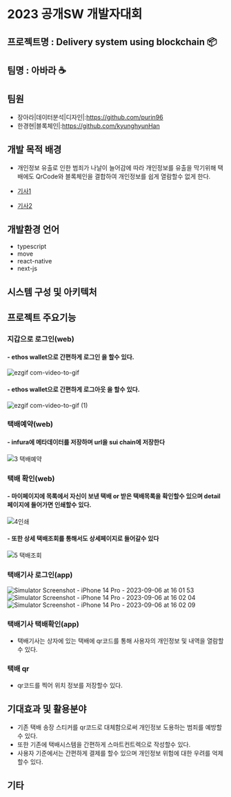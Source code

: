 # 2023 공개SW 개발자대회

## 프로젝트명 : Delivery system using blockchain 📦

## 팀명 : 아바라 ☕

## 팀원

- 장아라|데이터분석|디자인|:https://github.com/purin96
- 한경현|블록체인|:https://github.com/kyunghyunHan

## 개발 목적 배경

- 개인정보 유출로 인한 범죄가 나날이 늘어감에 따라 개인정보를 유출을 막기위해 택배에도 QrCode와 블록체인을 결합하여 개인정보를 쉽게 열람할수 없게 한다.

- [기사1](https://www.asiatoday.co.kr/view.php?key=20210413010007288)
- [기사2](http://www.bizwnews.com/news/articleView.html?idxno=27545)

## 개발환경 언어

- typescript
- move
- react-native
- next-js

## 시스템 구성 및 아키텍처

## 프로젝트 주요기능

### 지갑으로 로그인(web)

#### - ethos wallet으로 간편하게 로그인 을 할수 있다.

![ezgif com-video-to-gif](https://github.com/teamAbara/parcel_dapp/assets/88940298/c0aa29c7-39e7-4127-ac2d-4791705dc934)

#### - ethos wallet으로 간편하게 로그아웃 을 할수 있다.

![ezgif com-video-to-gif (1)](https://github.com/teamAbara/parcel_dapp/assets/88940298/87456da6-0505-427f-a18e-5f70edce61b2)

### 택배예약(web)

#### - infura에 메타데이터를 저장하며 url을 sui chain에 저장한다

![3 택배예약](https://github.com/teamAbara/parcel_dapp/assets/88940298/b3918652-f7d7-4ff3-ad26-28341104d7d7)

### 택배 확인(web)

#### - 마이페이지에 목록에서 자신이 보낸 택배 or 받은 택배목록을 확인할수 있으며 detail페이지에 들어가면 인쇄할수 있다.

![4인쇄](https://github.com/teamAbara/parcel_dapp/assets/88940298/77eb5b25-4287-42e9-b8c8-5634834d9772)

#### - 또한 상세 택배조회를 통해서도 상세페이지로 들어갈수 있다

![5 택배조회](https://github.com/teamAbara/parcel_dapp/assets/88940298/e65d620e-aab0-447f-8afa-d9b26a12cafd)
### 택배기사 로그인(app)
![Simulator Screenshot - iPhone 14 Pro - 2023-09-06 at 16 01 53](https://github.com/teamAbara/parcel_dapp/assets/88940298/9ccf45c7-e9f6-44fd-bfaf-a700dfa61e67)
![Simulator Screenshot - iPhone 14 Pro - 2023-09-06 at 16 02 04](https://github.com/teamAbara/parcel_dapp/assets/88940298/6d7bdc94-d713-437e-927d-b03b6e4e3f40)
![Simulator Screenshot - iPhone 14 Pro - 2023-09-06 at 16 02 09](https://github.com/teamAbara/parcel_dapp/assets/88940298/093597ce-fcf6-4b41-a1d6-436cbe1a9d91)


### 택배기사 택배확인(app)

- 택배기사는 상자에 있는 택배에 qr코드를 통해 사용자의 개인정보 및 내역을 열람할수 있다.

### 택배 qr

- qr코드를 찍어 위치 정보를 저장할수 있다.

## 기대효과 및 활용분야

- 기존 택배 송장 스티커를 qr코드로 대체함으로써 개인정보 도용하는 범죄를 예방할수 있다.
- 또한 기존에 택배시스템을 간편하게 스마트컨트렉으로 작성할수 있다.
- 사용자 기준에서는 간편하게 결제를 할수 있으며 개인정보 위험에 대한 우려를 억제할수 있다.

## 기타
